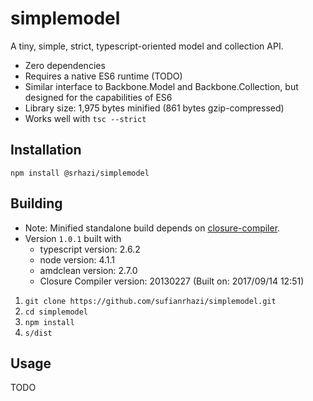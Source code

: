 # simplemodel

A tiny, simple, strict, typescript-oriented model and collection API.

* Zero dependencies
* Requires a native ES6 runtime (TODO)
* Similar interface to Backbone.Model and Backbone.Collection, but designed for the capabilities of ES6
* Library size: 1,975 bytes minified (861 bytes gzip-compressed)
* Works well with `tsc --strict`


## Installation

`npm install @srhazi/simplemodel`


## Building

* Note: Minified standalone build depends on [closure-compiler](http://code.google.com/closure/compiler).
* Version `1.0.1` built with
  * typescript version: 2.6.2
  * node version: 4.1.1
  * amdclean version: 2.7.0
  * Closure Compiler version: 20130227 (Built on: 2017/09/14 12:51)

1. `git clone https://github.com/sufianrhazi/simplemodel.git`
2. `cd simplemodel`
3. `npm install`
4. `s/dist`

## Usage

TODO
